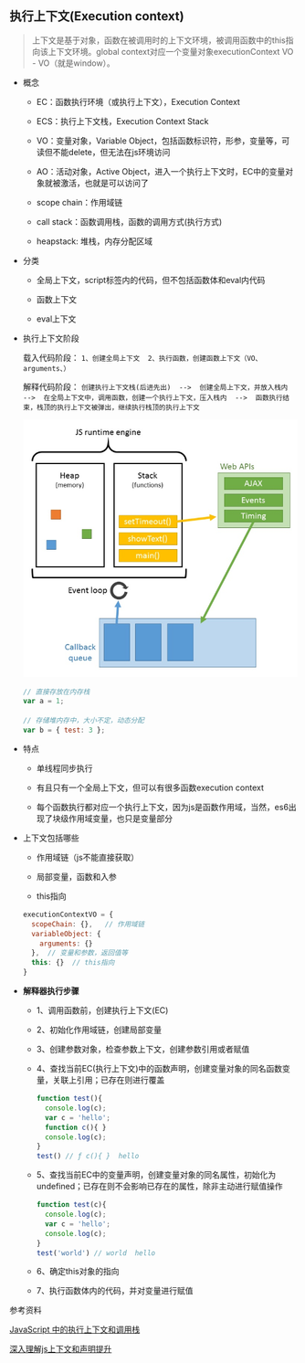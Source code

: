 ## 执行上下文(Execution context)

> 上下文是基于对象，函数在被调用时的上下文环境，被调用函数中的this指向该上下文环境。global context对应一个变量对象executionContext VO - VO（就是window）。

* 概念

  - EC：函数执行环境（或执行上下文），Execution Context

  - ECS：执行上下文栈，Execution Context Stack

  - VO：变量对象，Variable Object，包括函数标识符，形参，变量等，可读但不能delete，但无法在js环境访问

  - AO：活动对象，Active Object，进入一个执行上下文时，EC中的变量对象就被激活，也就是可以访问了

  - scope chain：作用域链

  - call stack：函数调用栈，函数的调用方式(执行方式)

  - heapstack: 堆栈，内存分配区域

* 分类

  - 全局上下文，script标签内的代码，但不包括函数体和eval内代码
  
  - 函数上下文
  
  - eval上下文

* 执行上下文阶段

  载入代码阶段： `1、创建全局上下文  2、执行函数，创建函数上下文（VO、arguments、）`

  解释代码阶段： `创建执行上下文栈(后进先出)  -->  创建全局上下文，并放入栈内  -->  在全局上下文中，调用函数，创建一个执行上下文，压入栈内  -->  函数执行结束，栈顶的执行上下文被弹出，继续执行栈顶的执行上下文`

  ![执行栈](../images/heapStack.jpg)

  ```js
  // 直接存放在内存栈
  var a = 1;

  // 存储堆内存中，大小不定，动态分配
  var b = { test: 3 };
  ```

* 特点

  - 单线程同步执行
  
  - 有且只有一个全局上下文，但可以有很多函数execution context

  - 每个函数执行都对应一个执行上下文，因为js是函数作用域，当然，es6出现了块级作用域变量，也只是变量部分

* 上下文包括哪些

  - 作用域链（js不能直接获取）

  - 局部变量，函数和入参

  - this指向

  ```js
  executionContextVO = {
    scopeChain: {},   // 作用域链
    variableObject: {
      arguments: {}
    },  // 变量和参数，返回值等
    this: {}  // this指向
  }
  ```

* **解释器执行步骤**

  - 1、调用函数前，创建执行上下文(EC)

  - 2、初始化作用域链，创建局部变量

  - 3、创建参数对象，检查参数上下文，创建参数引用或者赋值

  - 4、查找当前EC(执行上下文)中的函数声明，创建变量对象的同名函数变量，关联上引用；已存在则进行覆盖

    ```js
    function test(){
      console.log(c);
      var c = 'hello';
      function c(){ }
      console.log(c);
    }
    test() // ƒ c(){ }  hello
    ```

  - 5、查找当前EC中的变量声明，创建变量对象的同名属性，初始化为undefined；已存在则不会影响已存在的属性，除非主动进行赋值操作

    ```js
    function test(c){
      console.log(c);
      var c = 'hello';
      console.log(c);
    }
    test('world') // world  hello
    ```

  - 6、确定this对象的指向

  - 7、执行函数体内的代码，并对变量进行赋值

参考资料

[JavaScript 中的执行上下文和调用栈](https://juejin.im/entry/599e949251882524472239c4)

[深入理解js上下文和声明提升](https://juejin.im/entry/58ef1e21a0bb9f006a80b7dc)